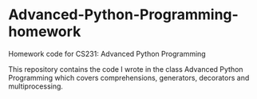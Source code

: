 # Advanced-Python-Programming-homework
Homework code for CS231: Advanced Python Programming

This repository contains the code I wrote in the class Advanced Python Programming which covers comprehensions, generators, decorators and multiprocessing.

